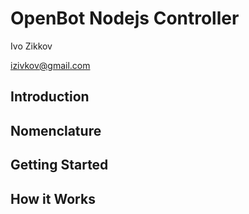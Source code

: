 <!-- Output copied to clipboard! -->

<!-----
NEW: Check the "Suppress top comment" option to remove this info from the output.

Conversion time: 0.311 seconds.


Using this Markdown file:

1. Paste this output into your source file.
2. See the notes and action items below regarding this conversion run.
3. Check the rendered output (headings, lists, code blocks, tables) for proper
   formatting and use a linkchecker before you publish this page.

Conversion notes:

* Docs to Markdown version 1.0β31
* Thu Dec 09 2021 15:10:00 GMT-0800 (PST)
* Source doc: OpenBot Nodejs Controller
----->



# OpenBot Nodejs Controller

Ivo Zikkov

[izivkov@gmail.com](mailto:izivkov@gmail.com)



## Introduction


## Nomenclature


## Getting Started


## How it Works
